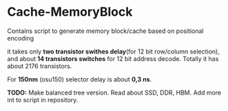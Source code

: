 # Cache-MemoryBlock
Contains script to generate memory block/cache based on positional encoding

it takes only **two transistor swithes delay**(for 12 bit row/column selection), and about **14 transistors switches** for 12 bit address decode.
Totally it has about 2176 transistors.

For **150nm** (osu150) selector delay is about **0,3 ns**. 

**TODO:** Make balanced tree version.
Read about SSD, DDR, HBM.
Add more int to script in repository.
